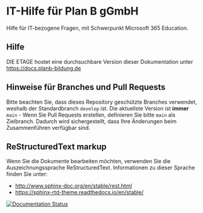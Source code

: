 # IT-Hilfe für Plan B gGmbH
Hilfe für IT-bezogene Fragen, mit Schwerpunkt Microsoft 365 Education.

## Hilfe

DIE ETAGE hostet eine durchsuchbare Version dieser Dokumentation unter https://docs.planb-bildung.de

## Hinweise für Branches und Pull Requests

Bitte beachten Sie, dass dieses Repository geschützte Branches verwendet, weshalb der Standardbranch ``develop`` ist. Die aktuellste Version ist **immer**
``main`` - Wenn Sie Pull Requests erstellen, definieren Sie bitte ``main`` als Zielbranch. Dadurch wird sichergestellt, dass Ihre Änderungen beim Zusammenführen verfügbar sind.

## ReStructuredText markup


Wenn Sie die Dokumente bearbeiten möchten, verwenden Sie die Auszeichnungssprache ReStructuredText. Informationen zu dieser Sprache finden Sie unter:

- http://www.sphinx-doc.org/en/stable/rest.html
- https://sphinx-rtd-theme.readthedocs.io/en/stable/


[![Documentation Status](https://readthedocs.org/projects/dieetage-doc/badge/?version=latest)](https://docs.dieetage.de)

